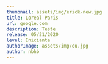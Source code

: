 ```yaml
---
thumbnail: assets/img/erick-new.jpg
title: Loreal Paris
url: google.com
description: Teste
release: 05/21/2020
level: Iniciante
authorImage: assets/img/eu.jpg
author: nbhb
---
```

